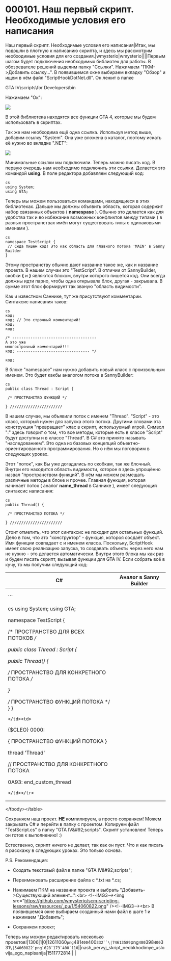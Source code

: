 # 000101. Наш первый скрипт. Необходимые условия его написания

Наш первый скрипт. Необходимые условия его написания|Итак, мы подошли в плотную к написанию скрипта, и здесь мы рассмотрим необходимые условия для его создания.|wmysterio|wmysterio||||Первым шагом будет подключения необходимых библиотек для работы. В обозревателе решений выделим папку "Ссылки". Нажимаем "ПКМ->Добавить ссылку...". В появившемся окне выбираем вкладку "Обзор" и ищем в нём файл "ScriptHookDotNet.dll". Он лежит в папке

GTA IV\scripts\for Developers\bin

Нажимаем "Ок":

![](https://github.com/wmysterio/scm-scripting-lessons/raw/resources/\_pu/1/12611060.png)

В этой библиотека находятся все функции GTA 4, которые мы будем использовать в скриптах.

Так же нам необходима ещё одна ссылка. Используя метод выше, добавим ссылку "System". Она уже вложена в каталог, поэтому искать её нужно во вкладке ".NET":

![](https://github.com/wmysterio/scm-scripting-lessons/raw/resources/\_pu/1/74613589.png)

Минимальные ссылки мы подключили. Теперь можно писать код. В первую очередь нам необходимо подключить эти ссылки. Делается это командой **using**. В поле редактора добавляем следующий код:

```
cs
using System;
using GTA;
```

Теперь мы можем пользоваться командами, находящиеся в этих библиотеках. Дальше мы должны объявить область, которая содержит набор связанных объектов ( **namespase** ). Обычно это делается как для удобства так и во избежание возможных конфликтов между типами ( в разных пространствах имён могут существовать типы с одинаковыми именами ).

```
cs
namespace TestScript {
 // Сюда пишем код! Это как область для главного потока 'MAIN' в Sanny Builder
}
```

Этому пространству обычно дают название такое же, как и название проекта. В нашем случаи это "TestScript". В отличии от SannyBuilder, скобки **{** и **}** являются блоком, внутри которого пишется код. Они всегда должны идти парно, чтобы одна открывала блок, другая - закрывала. В сумме этот блок формирует так званую "область видимости".

Как и известном Саннике, тут же присутствуют комментарии. Синтаксис написания таков:

```
cs
код;
код; // Это строчный комментарий!
код;
код;

/* -------------------------------------
А это уже
многострочный комментарий!!!
код; -------------------------------- */

код;
```

В блоке "namespace" нам нужно добавить новый класс с произвольным именем. Это будет какбы аналогом потока в SannyBuilder:

```
cs
public class Thread : Script {

 /* ПРОСТРАНСТВО ФУНКЦИЙ */

} ///////////////////////
```

В нашем случае, мы объявили поток с именем "Thread". "Script" - это класс, который нужен для запуска этого потока. Другими словами эта конструкция "превращает" клас в скрипт, используемый игрой. Символ ":" здесь говорит о том, что все методы, которые есть в классе "Script" будут доступны и в классе "Thread". В C# это принято называть "наследованием". Это одна из базовых концепций объектно-ориентированного программирования. Но о нём мы поговорим в следующих уроках.

Этот "поток", как Вы уже догадались по скобкам, так же блочный. Внутри его находится область видимости, которое я здесь упрощённо назвал "пространством функций". В нём мы можем размещать различные методы в блоке и прочее. Главная функция, которая начинает поток ( аналог **name\_thread** в Саннике ), имеет следующий синтаксис написания:

```
cs
public Thread() {

 /* ПРОСТРАНСТВО ПОТОКА */

} ///////////////////////
```

Стоит отметить, что этот синтаксис не походит для остальных функций. Дело в том, что это "конструктор" - функция, котороя сосдаёт объект. Имя функции совпадает с и именем класса. Поскольку, ScriptHook имеет свою реализацию запуска, то создавать объекты через него нам не нужно - это делается автоматически. Внутри этого блока мы как раз и будем писать скрипт, вызывая функции для GTA IV. Если собрать всё в кучу, то мы получим следующий код:

| C#                                                                                                                                                                                                                                                                                                                                                                                                                                                                                                                                                                                                                                                                                                                                                                                                                                                                                                                                                                                                                                                                                                                                                                                                                                                                                                                                                                                                                                                                                                                                                                                                                                                     | Аналог в Sanny Builder |
| ------------------------------------------------------------------------------------------------------------------------------------------------------------------------------------------------------------------------------------------------------------------------------------------------------------------------------------------------------------------------------------------------------------------------------------------------------------------------------------------------------------------------------------------------------------------------------------------------------------------------------------------------------------------------------------------------------------------------------------------------------------------------------------------------------------------------------------------------------------------------------------------------------------------------------------------------------------------------------------------------------------------------------------------------------------------------------------------------------------------------------------------------------------------------------------------------------------------------------------------------------------------------------------------------------------------------------------------------------------------------------------------------------------------------------------------------------------------------------------------------------------------------------------------------------------------------------------------------------------------------------------------------------ | ---------------------- |
| <p>```</p><p>cs using System; using GTA;</p><p>namespace TestScript {</p><p>/* ПРОСТРАНСТВО ДЛЯ ВСЕХ ПОТОКОВ */</p><p>public class Thread : Script {</p><p>public Thread() {</p><p>/* ПРОСТРАНСТВО ДЛЯ КОНКРЕТНОГО ПОТОКА */</p><p>}</p><p>/* ПРОСТРАНСТВО ФУНКЦИЙ ПОТОКА */ } }</p><pre><code>&#x3C;/td>&#x3C;td></code></pre><p>{$CLEO} 0000:</p><p>{ ПРОСТРАНСТВО ФУНКЦИЙ ПОТОКА }</p><p>thread 'Thread'</p><p>// ПРОСТРАНСТВО ДЛЯ КОНКРЕТНОГО ПОТОКА</p><p>0A93: end_custom_thread</p><pre><code>&#x3C;/td>&#x3C;/tr>
&#x3C;/tbody>&#x3C;/table>

Сохраняем наш проект. **НЕ** компилируем, а просто сохраняем! Можем закрывать C# и перейти в папку с проектом. Копируем файл "TestScript.cs" в папку "GTA IV&#x26;#92;scripts". Скрипт установлен! Теперь он готов к выполнению! :)

Естественно, скрипт ничего не делает, так как он пуст. Что и как писать я расскажу в следующих уроках. Это только основа.

P.S. Рекомендация:


- Создать текстовый файл в папке "GTA IV&#x26;#92;scripts";
- Переименовать расширение файла с *.txt на *.cs;
- Нажимаем ПКМ на названии проекта и выбрать "Добавить->Существующий элемент...":&#x3C;br>
&#x3C;!--IMG3-->&#x3C;img src="https://github.com/wmysterio/scm-scripting-lessons/raw/resources/_pu/1/54060822.png" />&#x3C;!--IMG3-->&#x3C;br>
В появившемся окне выбираем созданный нами файл в шаге 1 и нажимаем "Добавить";

- Сохраняем проект;


Теперь мы можем редактировать несколько проектов!|1306|1|0|12611060`png`481`400`400`332``\|74613589`png`480`398`400`331``\|54060822`png`628`173`400`110``\||nash_pervyj_skript_neobkhodimye_uslovija_ego_napisanija|1511772814</code></pre> |                        |
